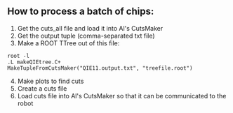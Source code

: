 ## How to process a batch of chips: 

1. Get the cuts_all file and load it into Al's CutsMaker
2. Get the output tuple (comma-separated txt file)
3. Make a ROOT TTree out of this file:
```
root -l
.L makeQIEtree.C+
MakeTupleFromCutsMaker("QIE11.output.txt", "treefile.root")
```
4. Make plots to find cuts
5. Create a cuts file
6. Load cuts file into Al's CutsMaker so that it can be communicated to the robot
